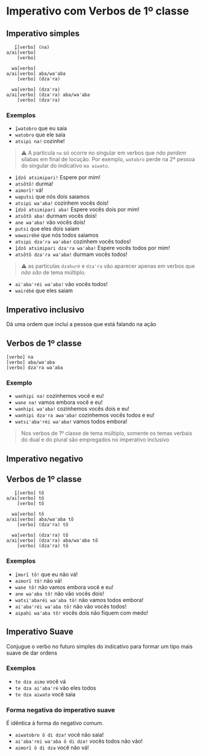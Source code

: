 # Imperativo com Verbos de 1º classe

## Imperativo simples

```
   ĩ̱[verbo] (na)
a/ai[verbo]
    [verbo]

  wa[verbo]
a/ai[verbo] aba/waꞌaba
    [verbo] (dzaꞌra)

  wa[verbo] (dzaꞌra)
a/ai[verbo] (dzaꞌra) aba/waꞌaba
    [verbo] (dzaꞌra)
```

### Exemplos

- `ĩ̱watobro` que eu saia
- `watobro` que ele saia
- `atsipi na!` cozinhe!
> ⚠️ A partícula `na` só ocorre no singular em verbos que *não perdem* sílabas em final de locução. Por exemplo, `watobro` perde na 2º pessoa do singular do indicativo `ma aiwato`. 
- `ĩ̱dzô atsimipari!` Espere por mim!
- `atsõtõ!` durma!
- `aimorĩ!` vá!
- `waputsi` que nós dois saiamos
- `atsipi waꞌaba!` cozinhem vocês dois!
- `ĩ̱dzô atsimipari aba!` Espere vocês dois por mim!
- `atsõtõ aba!` durmam vocês dois!
- `ane waꞌaba!` vão vocês dois!
- `putsi` que eles dois saiam
- `wawairébé` que nós todos saiamos
- `atsipi dzaꞌra waꞌaba!` cozinhem vocês todos!
- `ĩ̱dzô atsimipari dzaꞌra waꞌaba!` Espere vocês todos por mim!
- `atsõtõ dzaꞌra waꞌaba!` durmam vocês todos!
> ⚠️ as partículas `dzahuré` e `dzaꞌra` vão aparecer apenas em verbos que *não são* de tema múltiplo.
- `aiꞌabaꞌréi waꞌaba!` vão vocês todos!
- `wairébé` que eles saiam

## Imperativo inclusivo
Dá uma ordem que inclui a pessoa que está falando na ação 

## Verbos de 1º classe

```
[verbo] na
[verbo] aba/waꞌaba
[verbo] dzaꞌra waꞌaba
```

### Exemplo
- `wanhipi na!` cozinhemos você e eu!
- `wane na!` vamos embora você e eu!
- `wanhipi waꞌaba!` cozinhemos vocês dois e eu!
- `wanhipi dzaꞌra awaꞌaba!` cozinhemos vocês todos e eu!
- `watsiꞌabaꞌréi waꞌaba!` vamos todos embora!

> Nos verbos de 1º classe de tema múltiplo, somente os temas verbais do dual e do plural são empregados no imperativo inclusivo

## Imperativo negativo

## Verbos de 1º classe

```
   ĩ̱[verbo] tõ
a/ai[verbo] tõ
    [verbo] tõ

  wa[verbo] tõ
a/ai[verbo] aba/waꞌaba tõ
    [verbo] (dzaꞌra) tõ

  wa[verbo] (dzaꞌra) tõ
a/ai[verbo] (dzaꞌra) aba/waꞌaba tõ
    [verbo] (dzaꞌra) tõ
```

### Exemplos

- `ĩ̱morĩ tõ!` que eu não vá!
- `aimorĩ tõ!` não vá!
- `wane tõ!` não vamos embora você e eu!
- `ane waꞌaba tõ!` não vão vocês dois!
- `watsiꞌabaréi waꞌaba tô!` não vamos todos embora!
- `aiꞌabaꞌréi waꞌaba tõ!` não vão vocês todos!
- `aipahi waꞌaba tõ!` vocês dois não fiquem com medo!

## Imperativo Suave

Conjugue o verbo no futuro simples do indicativo para formar um tipo mais suave de dar ordens

### Exemplos

- `te dza aimo` você vá
- `te dza aiꞌabaꞌré` vão eles todos
- `te dza aiwato` você saia

### Forma negativa do imperativo suave

É idêntica à forma do negativo comum.

- `aiwatobro õ di dza!` você não saia!
- `aiꞌabaꞌrei waꞌaba õ di dza!` vocês todos não vão!
- `aimorĩ õ di dza` você não vá!
